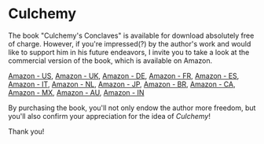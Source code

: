 # Culchemy

The book "Culchemy's Conclaves" is available for download absolutely free of charge. However, if you're impressed(?) by the author's work and would like to support him in his future endeavors, I invite you to take a look at the commercial version of the book, which is available on Amazon. 

[Amazon - US](https://www.amazon.com/dp/B0BYXGD6KH), [Amazon - UK](https://www.amazon.com/dp/B0BYXGD6KH), [Amazon - DE](https://www.amazon.de/dp/B0BYXGD6KH), [Amazon - FR](https://www.amazon.fr/dp/B0BYXGD6KH), [Amazon - ES](https://www.amazon.es/dp/B0BYXGD6KH), [Amazon - IT](https://www.amazon.it/dp/B0BYXGD6KH), [Amazon - NL](https://www.amazon.nl/dp/B0BYXGD6KH), [Amazon - JP](https://www.amazon.co.jp/dp/B0BYXGD6KH), [Amazon - BR](https://www.amazon.com.br/dp/B0BYXGD6KH), [Amazon - CA](https://www.amazon.ca/dp/B0BYXGD6KH), [Amazon - MX](https://www.amazon.com.mx/dp/B0BYXGD6KH), [Amazon - AU](https://www.amazon.com.au/dp/B0BYXGD6KH), [Amazon - IN](https://www.amazon.in/dp/B0BYXGD6KH)

By purchasing the book, you'll not only endow the author more freedom, but you'll also confirm your appreciation for the idea of *Culchemy*!

Thank you!
